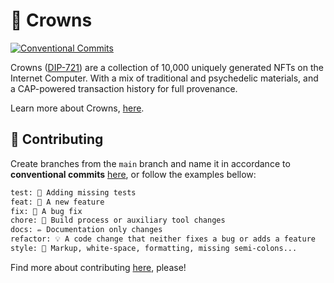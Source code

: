 # 👑 Crowns

[![Conventional Commits](https://img.shields.io/badge/Conventional%20Commits-1.0.0-blue.svg)](https://conventionalcommits.org)

Crowns ([DIP-721](https://github.com/Psychedelic/DIP721)) are a collection of 10,000 uniquely generated NFTs on the Internet Computer. With a mix of traditional and psychedelic materials, and a CAP-powered transaction history for full provenance.

Learn more about Crowns, [here](https://crowns.ooo/).

## 🙏 Contributing

Create branches from the `main` branch and name it in accordance to **conventional commits** [here](https://www.conventionalcommits.org/en/v1.0.0/), or follow the examples bellow:

```txt
test: 💍 Adding missing tests
feat: 🎸 A new feature
fix: 🐛 A bug fix
chore: 🤖 Build process or auxiliary tool changes
docs: ✏️ Documentation only changes
refactor: 💡 A code change that neither fixes a bug or adds a feature
style: 💄 Markup, white-space, formatting, missing semi-colons...
```

Find more about contributing [here](docs/contributing.md), please!
